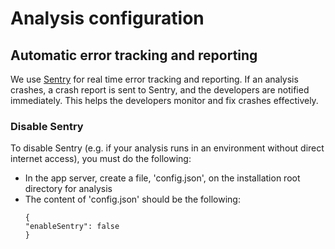 # Analysis configuration

## Automatic error tracking and reporting
We use [Sentry](https://sentry.io) for real time error tracking and reporting. If an analysis crashes, a crash report is sent to Sentry, and the developers are notified immediately. This helps the developers monitor and fix crashes effectively.

### Disable Sentry
To disable Sentry (e.g. if your analysis runs in an environment without direct internet access), you must do the following:
* In the app server, create a file, 'config.json', on the installation root directory for analysis
* The content of 'config.json' should be the following:
	~~~~
	{
	"enableSentry": false
	}
	~~~~
